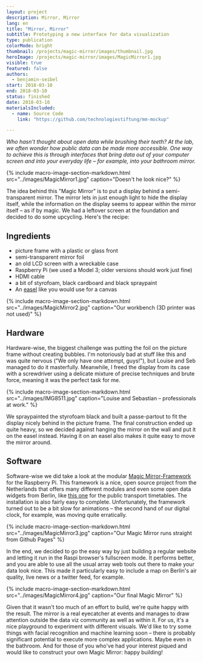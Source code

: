 ```yaml
---
layout: project
description: Mirror, Mirror
lang: en
title: "Mirror, Mirror"
subtitle: Prototyping a new interface for data visualization
type: publication
colorMode: bright
thumbnail: /projects/magic-mirror/images/thumbnail.jpg
heroImage: /projects/magic-mirror/images/MagicMirror1.jpg
visible: true
featured: false
authors:
  - benjamin-seibel
start: 2018-03-10
end: 2018-03-10
status: finished
date: 2018-03-10
materialsIncluded:
  - name: Source Code
    link: "https://github.com/technologiestiftung/mm-mockup"

---
```


_Who hasn't thought about open data while brushing their teeth? At the lab, we often wonder how public data can be made more accessible. One way to achieve this is through interfaces that bring data out of your computer screen and into your everyday life – for example, into your bathroom mirror._

{% include macro-image-section-markdown.html src="../images/MagicMirror1.jpg" caption="Doesn't he look nice?" %}

The idea behind this "Magic Mirror" is to put a display behind a semi-transparent mirror. The mirror lets in just enough light to hide the display itself, while the information on the display seems to appear within the mirror itself – as if by magic. We had a leftover screen at the foundation and decided to do some upcycling. Here's the recipe:

Ingredients
-----------

*   picture frame with a plastic or glass front
*   semi-transparent mirror foil
*   an old LCD screen with a wreckable case
*   Raspberry Pi (we used a Model 3; older versions should work just fine)
*   HDMI cable
*   a bit of styrofoam, black cardboard and black spraypaint
*   An [easel](https://www.amazon.de/dp/B009ZCA27U/ref=asc_df_B009ZCA27U51779609/?tag=googshopde-21&creative=22410&creativeASIN=B009ZCA27U&linkCode=df0&hvadid=256579404646&hvpos=1o4&hvnetw=g&hvrand=9624166486250892299&hvpone=&hvptwo=&hvqmt=&hvdev=c&hvdvcmdl=&hvlocint=&hvlocphy=9061131&hvtargid=pla-619129793032&th=1&psc=1) like you would use for a canvas

{% include macro-image-section-markdown.html src="../images/MagicMirror2.jpg" caption="Our workbench (3D printer was not used)" %}



Hardware
--------

Hardware-wise, the biggest challenge was putting the foil on the picture frame without creating bubbles. I'm notoriously bad at stuff like this and was quite nervous ("We only have one attempt, guys!"), but Louise and Seb managed to do it masterfully. Meanwhile, I freed the display from its case with a screwdriver using a delicate mixture of precise techniques and brute force, meaning it was the perfect task for me.

{% include macro-image-section-markdown.html src="../images/IMG8511.jpg" caption="Louise and Sebastian – professionals at work." %}

We spraypainted the styrofoam black and built a passe-partout to fit the display nicely behind in the picture frame. The final construction ended up quite heavy, so we decided against hanging the mirror on the wall and put it on the easel instead. Having it on an easel also makes it quite easy to move the mirror around.

Software
--------

Software-wise we did take a look at the modular [Magic Mirror-Framework](https://magicmirror.builders/) for the Raspberry Pi. This framework is a nice, open source project from the Netherlands that offers many different modules and even some open data widgets from Berlin, like [this one](https://github.com/deg0nz/MMM-PublicTransportBerlin) for the public transport timetables. The installation is also fairly easy to complete. Unfortunately, the framework turned out to be a bit slow for animations – the second hand of our digital clock, for example, was moving quite erratically.

{% include macro-image-section-markdown.html src="../images/MagicMirror3.jpg" caption="Our Magic Mirror runs straight from Github Pages" %}

In the end, we decided to go the easy way by just building a regular website and letting it run in the Raspi browser's fullscreen mode. It performs better, and you are able to use all the usual array web tools out there to make your data look nice. This made it particularly easy to include a map on Berlin's air quality, live news or a twitter feed, for example.

{% include macro-image-section-markdown.html src="../images/MagicMirror4.jpg" caption="Our final Magic Mirror" %}

Given that it wasn't too much of an effort to build, we're quite happy with the result. The mirror is a real eyecatcher at events and manages to draw attention outside the data viz community as well as within it. For us, it's a nice playground to experiment with different visuals. We'd like to try some things with facial recognition and machine learning soon – there is probably significant potential to execute more complex applications. Maybe even in the bathroom. And for those of you who've had your interest piqued and would like to construct your own Magic Mirror: happy building!
